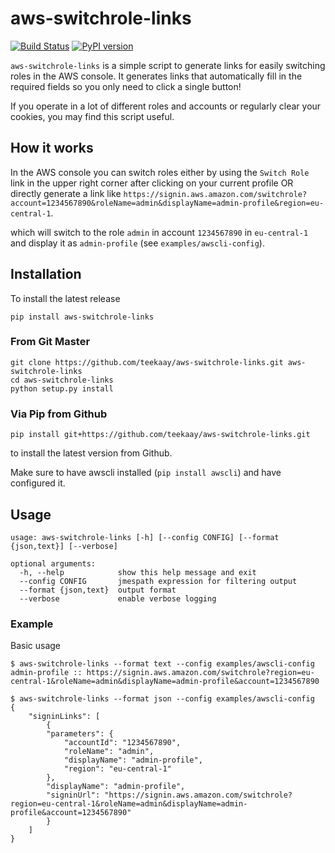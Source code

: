 # aws-switchrole-links

[![Build Status](https://travis-ci.org/teekaay/aws-switchrole-links.svg?branch=master)](https://travis-ci.org/teekaay/aws-switchrole-links)
[![PyPI version](https://badge.fury.io/py/aws-switchrole-links.svg)](https://badge.fury.io/py/aws-switchrole-links)

`aws-switchrole-links` is a simple script to generate links for easily switching
roles in the AWS console. It generates links that automatically fill
in the required fields so you only need to click a single button!

If you operate in a lot of different roles and accounts
or regularly clear your cookies, you may find this script useful.

## How it works

In the AWS console you can switch roles either by using the `Switch Role` link
in the upper right corner after clicking on your current profile OR directly
generate a link like
`https://signin.aws.amazon.com/switchrole?account=1234567890&roleName=admin&displayName=admin-profile&region=eu-central-1`.

which will switch to the role `admin` in account `1234567890` in `eu-central-1`
and display it as `admin-profile` (see `examples/awscli-config`).

## Installation

To install the latest release 

    pip install aws-switchrole-links

### From Git Master

    git clone https://github.com/teekaay/aws-switchrole-links.git aws-switchrole-links
    cd aws-switchrole-links
    python setup.py install

### Via Pip from Github
  
    pip install git+https://github.com/teekaay/aws-switchrole-links.git

to install the latest version from Github.

Make sure to have awscli installed (`pip install awscli`) and have configured
it.

## Usage

    usage: aws-switchrole-links [-h] [--config CONFIG] [--format {json,text}] [--verbose]

    optional arguments:
      -h, --help            show this help message and exit
      --config CONFIG       jmespath expression for filtering output
      --format {json,text}  output format
      --verbose             enable verbose logging

### Example

Basic usage
  
    $ aws-switchrole-links --format text --config examples/awscli-config
    admin-profile :: https://signin.aws.amazon.com/switchrole?region=eu-central-1&roleName=admin&displayName=admin-profile&account=1234567890

    $ aws-switchrole-links --format json --config examples/awscli-config
    {
        "signinLinks": [
            {
            "parameters": {
                "accountId": "1234567890",
                "roleName": "admin",
                "displayName": "admin-profile",
                "region": "eu-central-1"
            },
            "displayName": "admin-profile",
            "signinUrl": "https://signin.aws.amazon.com/switchrole?region=eu-central-1&roleName=admin&displayName=admin-profile&account=1234567890"
            }
        ]
    }
